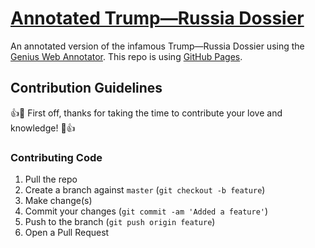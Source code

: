 # [Annotated Trump—Russia Dossier](https://thematthewhudson.com/annotated-trump-russia-dossier/)

An annotated version of the infamous Trump—Russia Dossier using the [Genius Web Annotator](https://genius.com/web-annotator). This repo is using [GitHub Pages](https://pages.github.com/).

## Contribution Guidelines

:+1::tada: First off, thanks for taking the time to contribute your love and knowledge! :tada::+1:

### Contributing Code

1. Pull the repo
2. Create a branch against `master` (`git checkout -b feature`)
3. Make change(s)
4. Commit your changes (`git commit -am 'Added a feature'`)
5. Push to the branch (`git push origin feature`)
6. Open a Pull Request
